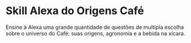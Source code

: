 # Skill Alexa do Origens Café

Ensine à Alexa uma grande quantidade de questões de multipla escolha sobre o universo do Café: suas origens, agronomia e a bebida na xícara.
